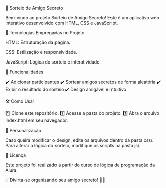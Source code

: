 🎁 Sorteio de Amigo Secreto

Bem-vindo ao projeto Sorteio de Amigo Secreto! Este é um aplicativo web interativo desenvolvido com HTML, CSS e JavaScript.

🚀 Tecnologias Empregadas no Projeto

HTML: Estruturação da página.

CSS: Estilização e responsividade.

JavaScript: Lógica do sorteio e interatividade.

🎯 Funcionalidades

✔️ Adicionar participantes
✔️ Sortear amigos secretos de forma aleatória
✔️ Exibir o resultado do sorteio
✔️ Design amigável e intuitivo

🛠 Como Usar

1️⃣ Clone este repositório.
2️⃣ Acesse a pasta do projeto.
3️⃣ Abra o arquivo index.html em seu navegador.

🎨 Personalização

Caso queira modificar o design, edite os arquivos dentro da pasta css/. 
Para alterar a lógica do sorteio, modifique os scripts na pasta js/.

📄 Licença

Este projeto foi realizado a partir do curso de lógica de programação da Alura.

💡 Divirta-se organizando seu amigo secreto! 🎄🎁
